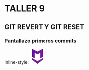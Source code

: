 # TALLER 9 #
## GIT REVERT Y GIT RESET ##

### Pantallazo primeros commits

Inline-style: 
![alt text](https://github.com/adam-p/markdown-here/raw/master/src/common/images/icon48.png "Logo Title Text 1")